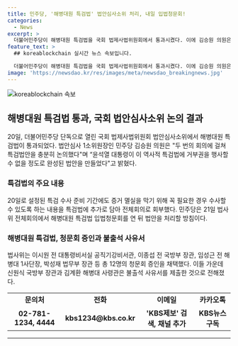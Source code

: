 ```yaml
---
title: 민주당, '해병대원 특검법' 법안심사소위 처리, 내일 입법청문회!
categories:
  - News
excerpt: >
  더불어민주당이 해병대원 특검법을 국회 법제사법위원회에서 통과시켰다. 이에 김승원 의원은 "역사적인 특검법안을 완성했다"며 회의 결과를 발표했다. 20일 특검 수사 준비 기간에 증거 멸실을 막기 위한 내용을 추가한 후 전체회의로 회부했으며, 21일 법사위 전체회의에서 입법청문회를 연 뒤 법안을 처리할 예정이다. 또한, 12명의 청문회 증인을 채택했는데, 신원식 국방부 장관과 김계환 해병대 사령관이 불출석 사유서를 제출한 것으로 전해졌다.
feature_text: >
  ## koreablockchain 실시간 뉴스 속보입니다.

  더불어민주당이 해병대원 특검법을 국회 법제사법위원회에서 통과시켰다. 이에 김승원 의원은 "역사적인 특검법안을 완성했다"며 회의 결과를 발표했다. 20일 특검 수사 준비 기간에 증거 멸실을 막기 위한 내용을 추가한 후 전체회의로 회부했으며, 21일 법사위 전체회의에서 입법청문회를 연 뒤 법안을 처리할 예정이다. 또한, 12명의 청문회 증인을 채택했는데, 신원식 국방부 장관과 김계환 해병대 사령관이 불출석 사유서를 제출한 것으로 전해졌다.
image: 'https://newsdao.kr/res/images/meta/newsdao_breakingnews.jpg'
---
```


<p><img src="https://newsdao.kr/res/images/meta/newsdao_breakingnews.jpg" alt="koreablockchain 속보" /></p>

<h2 data-ke-size="size26">해병대원 특검법 통과, 국회 법안심사소위 논의 결과</h2>

<p data-ke-size="size16">20일, 더불어민주당 단독으로 열린 국회 법제사법위원회 법안심사소위에서 해병대원 특검법이 통과되었다. 법안심사 1소위원장인 민주당 김승원 의원은 "두 번의 회의에 걸쳐 특검법안을 충분히 논의했다"며 “윤석열 대통령이 이 역사적 특검법에 거부권을 행사할 수 없을 정도로 완성된 법안을 만들었다"고 밝혔다.</p>

<h3>특검법의 주요 내용</h3>

<p data-ke-size="size16">20일로 설정된 특검 수사 준비 기간에도 증거 멸실을 막기 위해 꼭 필요한 경우 수사할 수 있도록 하는 내용을 특검법에 추가로 담아 전체회의로 회부했다. 민주당은 21일 법사위 전체회의에서 해병대원 특검법 입법청문회를 연 뒤 법안을 처리할 방침이다.</p>

<h3>해병대원 특검법, 청문회 증인과 불출석 사유서</h3>

<p data-ke-size="size16">법사위는 이시원 전 대통령비서실 공직기강비서관, 이종섭 전 국방부 장관, 임성근 전 해병대 1사단장, 박성재 법무부 장관 등 총 12명의 청문회 증인을 채택했다. 이들 가운데 신원식 국방부 장관과 김계환 해병대 사령관은 불출석 사유서를 제출한 것으로 전해졌다.</p>

<table>
  <tr>
    <td style="text-align: center; height: 17px;"><b>문의처</b></td>
    <td style="text-align: center; height: 17px;"><b>전화</b></td>
    <td style="text-align: center; height: 17px;"><b>이메일</b></td>
    <td style="text-align: center; height: 17px;"><b>카카오톡</b></td>
  </tr>
  <tr>
    <td style="text-align: center; height: 17px;"><b>02-781-1234, 4444</b></td>
    <td style="text-align: center; height: 17px;"><b>kbs1234@kbs.co.kr</b></td>
    <td style="text-align: center; height: 17px;"><b>'KBS제보' 검색, 채널 추가</b></td>
    <td style="text-align: center; height: 17px;"><b>KBS뉴스 구독</b></td>
  </tr>
</table>

<hr>

